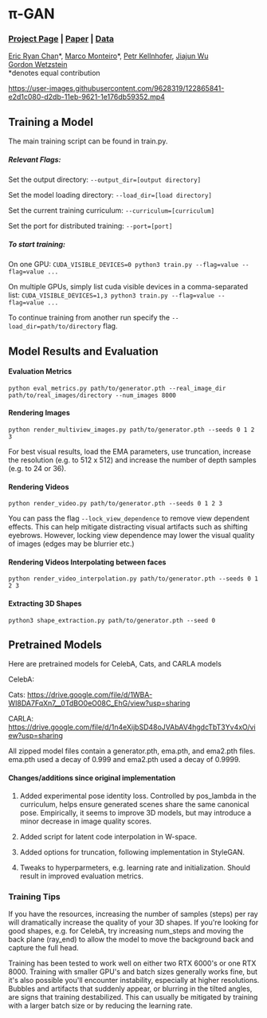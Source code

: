 # π-GAN
### [Project Page](https://marcoamonteiro.github.io/pi-GAN-website/) | [Paper](https://arxiv.org/pdf/2012.00926.pdf) | [Data]()
[Eric Ryan Chan](https://ericryanchan.github.io/about.html)\*,
[Marco Monteiro]()\*,
[Petr Kellnhofer](https://kellnhofer.xyz/),
[Jiajun Wu](https://jiajunwu.com/)<br>
[Gordon Wetzstein](https://stanford.edu/~gordonwz/)<br>
\*denotes equal contribution

https://user-images.githubusercontent.com/9628319/122865841-e2d1c080-d2db-11eb-9621-1e176db59352.mp4

## Training a Model

The main training script can be found in train.py.

##### Relevant Flags:

Set the output directory:
`--output_dir=[output directory]`

Set the model loading directory:
`--load_dir=[load directory]`

Set the current training curriculum:
`--curriculum=[curriculum]`

Set the port for distributed training:
`--port=[port]`


##### To start training:

On one GPU:
`CUDA_VISIBLE_DEVICES=0 python3 train.py --flag=value --flag=value ...`

On multiple GPUs, simply list cuda visible devices in a comma-separated list:
`CUDA_VISIBLE_DEVICES=1,3 python3 train.py --flag=value --flag=value ...`

To continue training from another run specify the `--load_dir=path/to/directory` flag. 

## Model Results and Evaluation

#### Evaluation Metrics
`python eval_metrics.py path/to/generator.pth --real_image_dir path/to/real_images/directory --num_images 8000`

#### Rendering Images
`python render_multiview_images.py path/to/generator.pth --seeds 0 1 2 3`

For best visual results, load the EMA parameters, use truncation, increase the resolution (e.g. to 512 x 512) and increase the number of depth samples (e.g. to 24 or 36).

#### Rendering Videos
`python render_video.py path/to/generator.pth --seeds 0 1 2 3`

You can pass the flag `--lock_view_dependence` to remove view dependent effects. This can help mitigate distracting visual artifacts such as shifting eyebrows. However, locking view dependence may lower the visual quality of images (edges may be blurrier etc.)

#### Rendering Videos Interpolating between faces
`python render_video_interpolation.py path/to/generator.pth --seeds 0 1 2 3`

#### Extracting 3D Shapes

`python3 shape_extraction.py path/to/generator.pth --seed 0`

## Pretrained Models
Here are pretrained models for CelebA, Cats, and CARLA models

CelebA: 

Cats: https://drive.google.com/file/d/1WBA-WI8DA7FqXn7__0TdBO0eO08C_EhG/view?usp=sharing

CARLA: https://drive.google.com/file/d/1n4eXijbSD48oJVAbAV4hgdcTbT3Yv4xO/view?usp=sharing

All zipped model files contain a generator.pth, ema.pth, and ema2.pth files. ema.pth used a decay of 0.999 and ema2.pth used a decay of 0.9999.

#### Changes/additions since original implementation

1. Added experimental pose identity loss. Controlled by pos_lambda in the curriculum, helps ensure generated scenes share the same canonical pose. Empirically, it seems to improve 3D models, but may introduce a minor decrease in image quality scores.

2. Added script for latent code interpolation in W-space.

3. Added options for truncation, following implementation in StyleGAN.

4. Tweaks to hyperparmeters, e.g. learning rate and initialization. Should result in improved evaluation metrics.


### Training Tips

If you have the resources, increasing the number of samples (steps) per ray will dramatically increase the quality of your 3D shapes. If you're looking for good shapes, e.g. for CelebA, try increasing num_steps and moving the back plane (ray_end) to allow the model to move the background back and capture the full head.

Training has been tested to work well on either two RTX 6000's or one RTX 8000. Training with smaller GPU's and batch sizes generally works fine, but it's also possible you'll encounter instability, especially at higher resolutions. Bubbles and artifacts that suddenly appear, or blurring in the tilted angles, are signs that training destabilized. This can usually be mitigated by training with a larger batch size or by reducing the learning rate.
